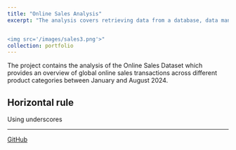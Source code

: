 ```yaml
---
title: "Online Sales Analysis"
excerpt: "The analysis covers retrieving data from a database, data manipulation, visualizations and answering the business questions.<br/>


<img src='/images/sales3.png'>"
collection: portfolio
---
```


The project contains the analysis of the Online Sales Dataset which provides an overview of global online sales transactions across different product categories between January and August 2024.
<br/>

Horizontal rule
---

Using underscores
___





[GitHub](https://github.com)

